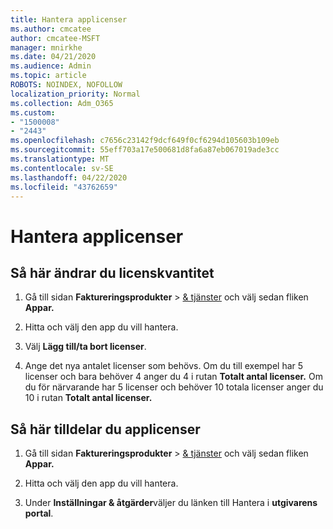 ```yaml
---
title: Hantera applicenser
ms.author: cmcatee
author: cmcatee-MSFT
manager: mnirkhe
ms.date: 04/21/2020
ms.audience: Admin
ms.topic: article
ROBOTS: NOINDEX, NOFOLLOW
localization_priority: Normal
ms.collection: Adm_O365
ms.custom:
- "1500008"
- "2443"
ms.openlocfilehash: c7656c23142f9dcf649f0cf6294d105603b109eb
ms.sourcegitcommit: 55eff703a17e500681d8fa6a87eb067019ade3cc
ms.translationtype: MT
ms.contentlocale: sv-SE
ms.lasthandoff: 04/22/2020
ms.locfileid: "43762659"
---
```

# <a name="manage-app-licenses"></a>Hantera applicenser

## <a name="to-change-license-quantity"></a>Så här ändrar du licenskvantitet

1. Gå till sidan **Faktureringsprodukter** > [& tjänster](https://go.microsoft.com/fwlink/p/?linkid=842054) och välj sedan fliken **Appar.**

2. Hitta och välj den app du vill hantera.  

3. Välj **Lägg till/ta bort licenser**.

4. Ange det nya antalet licenser som behövs. Om du till exempel har 5 licenser och bara behöver 4 anger du 4 i rutan **Totalt antal licenser.** Om du för närvarande har 5 licenser och behöver 10 totala licenser anger du 10 i rutan **Totalt antal licenser.**

## <a name="to-assign-app-licenses"></a>Så här tilldelar du applicenser

1. Gå till sidan **Faktureringsprodukter** > [& tjänster](https://go.microsoft.com/fwlink/p/?linkid=842054) och välj sedan fliken **Appar.**

2. Hitta och välj den app du vill hantera.  

3. Under **Inställningar & åtgärder**väljer du länken till Hantera i **utgivarens portal**.